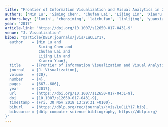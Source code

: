 ```yaml
---
title: "Frontier of Information Visualization and Visual Analytics in 2016"
authors: ['Min Lu', 'Siming Chen', 'Chufan Lai', 'Lijing Lin', 'Xiaoru Yuan']
authors-key: ['lumin', 'chensiming', 'laichufan', 'linlijing', 'yuanxiaoru']
year: "2017"
article-link: "https://doi.org/10.1007/s12650-017-0431-9"
venue: "J. Visualization"
bibex: "@article{DBLP:journals/jvis/LuCLLY17,
  author    = {Min Lu and
               Siming Chen and
               Chufan Lai and
               Lijing Lin and
               Xiaoru Yuan},
  title     = {Frontier of Information Visualization and Visual Analytics in 2016},
  journal   = {J. Visualization},
  volume    = {20},
  number    = {4},
  pages     = {667--686},
  year      = {2017},
  url       = {https://doi.org/10.1007/s12650-017-0431-9},
  doi       = {10.1007/s12650-017-0431-9},
  timestamp = {Fri, 30 Nov 2018 13:29:31 +0100},
  biburl    = {https://dblp.org/rec/journals/jvis/LuCLLY17.bib},
  bibsource = {dblp computer science bibliography, https://dblp.org}
}"
---
```

